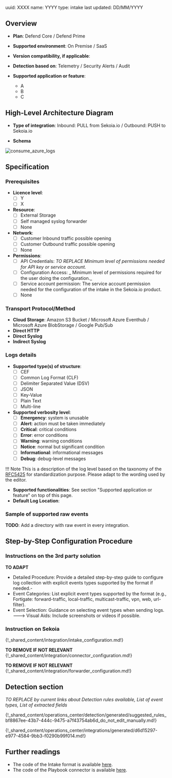 uuid: XXXX
name: YYYY
type: intake
last updated: DD/MM/YYYY

## Overview

- **Plan**: Defend Core / Defend Prime
- **Supported environment**: On Premise / SaaS
- **Version compatibility, if applicable**:

- **Detection based on**: Telemetry / Security Alerts / Audit
- **Supported application or feature**:
    - A
    - B
    - C


## High-Level Architecture Diagram

- **Type of integration**: Inbound: PULL from Sekoia.io / Outbound: PUSH to Sekoia.io

- **Schema**

![consume_azure_logs](/assets/integration/integration_catalog/<techno_name>/image.png)

## Specification

### Prerequisites

- **Licence level**:
    - [ ] Y
    - [ ] X

- **Resource**:
    - [ ] External Storage
    - [ ] Self managed syslog forwarder
    - [ ] None

- **Network**:
    - [ ] Customer Inbound traffic possible opening
    - [ ] Customer Outbound traffic possible opening
    - [ ] None

- **Permissions**:
    - [ ] API Credentials: _TO REPLACE Minimum level of permissions needed for API key or service account._
    - [ ] Configuration Access:  _ Minimum level of permissions required for the user doing the configuration._
    - [ ] Service account permission: The service account permission needed  for the configuration of the intake in the Sekoia.io product.
    - [ ] None

### Transport Protocol/Method

- **Cloud Storage**: Amazon S3 Bucket / Microsoft Azure Eventhub / Microsoft Azure BlobStorage / Google Pub/Sub
- **Direct HTTP**
- **Direct Syslog**
- **Indirect Syslog**

### Logs details

- **Supported type(s) of structure**:
    - [ ] CEF
    - [ ] Common Log Format (CLF)
    - [ ] Delimiter Separated Value (DSV)
    - [ ] JSON
    - [ ] Key-Value
    - [ ] Plain Text
    - [ ] Multi-line

- **Supported verbosity level**:
    - [ ] **Emergency**: system is unusable
    - [ ] **Alert**: action must be taken immediately
    - [ ] **Critical**: critical conditions
    - [ ] **Error**: error conditions
    - [ ] **Warning**: warning conditions
    - [ ] **Notice**: normal but significant condition
    - [ ] **Informational**: informational messages
    - [ ] **Debug**: debug-level messages

!!! Note
    This is a description of the log level based on the taxonomy of the [RFC5425](https://datatracker.ietf.org/doc/html/rfc5424) for standardization purpose. Please adapt to the wording used by the editor.

- **Supported functionalities**: See section "Supported application or feature" on top of this page.
- **Default Log Location**:

### Sample of supported raw events

**TODO**: Add a directory with raw event in every integration.

## Step-by-Step Configuration Procedure

### Instructions on the 3rd party solution

__TO ADAPT__
- Detailed Procedure: Provide a detailed step-by-step guide to configure log collection with explicit events types supported by the format if needed.-
- Event Categories: List explicit event types supported by the format (e.g., Fortigate: forward-traffic, local-traffic, multicast-traffic, vpn, web, url-filter).
- Event Selection: Guidance on selecting event types when sending logs.
---> Visual Aids: Include screenshots or videos if possible.

### Instruction on Sekoia

{!_shared_content/integration/intake_configuration.md!}

__TO REMOVE IF NOT RELEVANT__
{!_shared_content/integration/connector_configuration.md!}

__TO REMOVE IF NOT RELEVANT__
{!_shared_content/integration/forwarder_configuration.md!}

## Detection section

_TO REPLACE by current links about Detection rules available, List of event types, List of extracted fields_

{!_shared_content/operations_center/detection/generated/suggested_rules_bf8867ee-43b7-444c-9475-a7f43754ab6d_do_not_edit_manually.md!}

{!_shared_content/operations_center/integrations/generated/d6d15297-e977-4584-9bb3-f0290b99f014.md!}

## Further readings

- The code of the Intake format is available [here](https://github.com/SEKOIA-IO/intake-formats/tree/main/__CHANGE_ME__).
- The code of the Playbook connector is available [here](https://github.com/SEKOIA-IO/automation-library/tree/main/__CHANGE_ME__).

